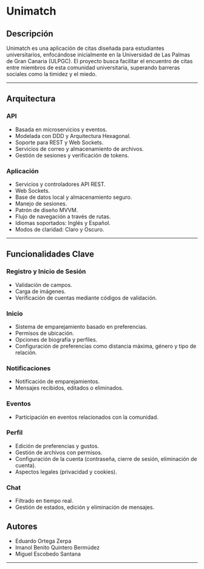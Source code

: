 
# Unimatch

## Descripción
Unimatch es una aplicación de citas diseñada para estudiantes universitarios, enfocándose inicialmente en la Universidad de Las Palmas de Gran Canaria (ULPGC). El proyecto busca facilitar el encuentro de citas entre miembros de esta comunidad universitaria, superando barreras sociales como la timidez y el miedo.

---

## Arquitectura

### API
- Basada en microservicios y eventos.
- Modelada con DDD y Arquitectura Hexagonal.
- Soporte para REST y Web Sockets.
- Servicios de correo y almacenamiento de archivos.
- Gestión de sesiones y verificación de tokens.

### Aplicación
- Servicios y controladores API REST.
- Web Sockets.
- Base de datos local y almacenamiento seguro.
- Manejo de sesiones.
- Patrón de diseño MVVM.
- Flujo de navegación a través de rutas.
- Idiomas soportados: Inglés y Español.
- Modos de claridad: Claro y Oscuro.

---

## Funcionalidades Clave

### Registro y Inicio de Sesión
- Validación de campos.
- Carga de imágenes.
- Verificación de cuentas mediante códigos de validación.

### Inicio
- Sistema de emparejamiento basado en preferencias.
- Permisos de ubicación.
- Opciones de biografía y perfiles.
- Configuración de preferencias como distancia máxima, género y tipo de relación.

### Notificaciones
- Notificación de emparejamientos.
- Mensajes recibidos, editados o eliminados.

### Eventos
- Participación en eventos relacionados con la comunidad.

### Perfil
- Edición de preferencias y gustos.
- Gestión de archivos con permisos.
- Configuración de la cuenta (contraseña, cierre de sesión, eliminación de cuenta).
- Aspectos legales (privacidad y cookies).

### Chat
- Filtrado en tiempo real.
- Gestión de estados, edición y eliminación de mensajes.

## Autores
- Eduardo Ortega Zerpa
- Imanol Benito Quintero Bermúdez
- Miguel Escobedo Santana

---
